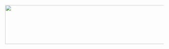 <div class="separator" style="clear: both; text-align: center;"><a href="https://blogerumoj2.blogspot.com/2023/08/blog-post_1.html(https://bloggermoj2.blogspot.com/2023/08/blog-post.html)" style="margin-left: 1em; margin-right: 1em;"><span style="font-size: x-large;"><img border="0" data-original-height="340" data-original-width="1696" height="126" src="https://blogger.googleusercontent.com/img/b/R29vZ2xl/AVvXsEgqOYRdR0WwavS0H9GMrQVZmLbiypHDSNiFDTCkFs3Dwgwbvk9KIhV6Cui7X36rI5dW-5a6w2D0U1hJYrZVJzgOhBT2pNG_Qtu7uYxYnTLTZxwAmDSVoNFLuzSQ1bmu-rqe842UiI580UOut_711Uqwg95Vy_Q_lPwNmJQebHV3_lhJNf4tXoj6bHYS6bCL/w630-h126/Download-Button-PNG-File-Download-Free.png" width="630" /></span></a></div><br /><p style="text-align: center;"><br /></p>

